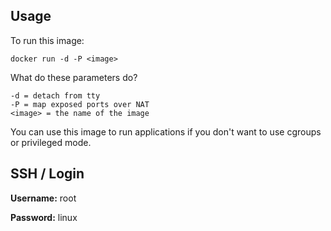 Usage
----------

To run this image:

    docker run -d -P <image>
      
What do these parameters do?

    -d = detach from tty
    -P = map exposed ports over NAT
    <image> = the name of the image

You can use this image to run applications if you don't want to use cgroups or privileged mode.

SSH / Login
--------------

**Username:** root

**Password:** linux

